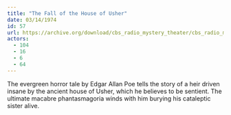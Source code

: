 ```yaml
---
title: "The Fall of the House of Usher"
date: 03/14/1974
id: 57
url: https://archive.org/download/cbs_radio_mystery_theater/cbs_radio_mystery_theater-0051-0100.zip/cbs_radio_mystery_theater-0051-0100%2Fcbsrmt_0057_the_fall_of_the_house_of_usher.mp3
actors:
  - 104
  - 16
  - 6
  - 64
---
```

The evergreen horror tale by Edgar Allan Poe tells the story of a heir driven insane by the ancient house of Usher, which he believes to be sentient. The ultimate macabre phantasmagoria winds with him burying his cataleptic sister alive.